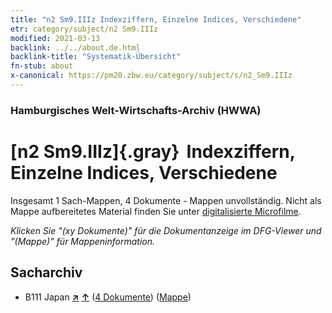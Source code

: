 ```yaml
---
title: "n2 Sm9.IIIz Indexziffern, Einzelne Indices, Verschiedene"
etr: category/subject/n2 Sm9.IIIz
modified: 2021-03-13
backlink: ../../about.de.html
backlink-title: "Systematik-Übersicht"
fn-stub: about
x-canonical: https://pm20.zbw.eu/category/subject/s/n2_Sm9.IIIz
---
```


### Hamburgisches Welt-Wirtschafts-Archiv (HWWA)
# [n2 Sm9.IIIz]{.gray}&#8201; Indexziffern, Einzelne Indices, Verschiedene&#160; 




Insgesamt 1 Sach-Mappen, 4 Dokumente - Mappen unvollständig.
Nicht als Mappe aufbereitetes Material finden Sie unter [digitalisierte Microfilme](/film/h1_sh.de.html).

_Klicken Sie "(xy Dokumente)" für die Dokumentanzeige im DFG-Viewer und "(Mappe)" für Mappeninformation._

## Sacharchiv



- B111 Japan [**&nearr;**](../../../geo/i/141272/about.de.html "Japan (alle Mappen)") [**&uarr;**](../../../geo/about.de.html#B111 "Ländersystematik") (<a href="https://pm20.zbw.eu/dfgview/sh/141272,145001" title="über: Japan : Indexziffern, Einzelne Indices, Verschiedene" target="_blank">4 Dokumente</a>) ([Mappe](../../../../folder/sh/1412xx/141272/1450xx/145001/about.de.html))


